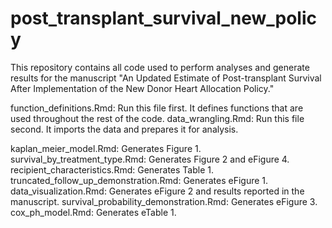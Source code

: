 # post_transplant_survival_new_policy

This repository contains all code used to perform analyses and generate results for the manuscript "An Updated Estimate of Post-transplant Survival After Implementation of the New Donor Heart Allocation Policy."

function_definitions.Rmd: Run this file first. It defines functions that are used throughout the rest of the code.
data_wrangling.Rmd: Run this file second. It imports the data and prepares it for analysis.

kaplan_meier_model.Rmd: Generates Figure 1.
survival_by_treatment_type.Rmd: Generates Figure 2 and eFigure 4.
recipient_characteristics.Rmd: Generates Table 1.
truncated_follow_up_demonstration.Rmd: Generates eFigure 1.
data_visualization.Rmd: Generates eFigure 2 and results reported in the manuscript.
survival_probability_demonstration.Rmd: Generates eFigure 3.
cox_ph_model.Rmd: Generates eTable 1.
